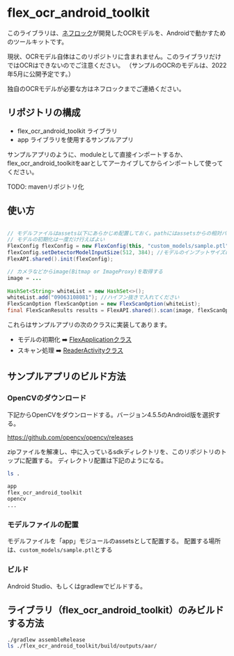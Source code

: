 # flex_ocr_android_toolkit

このライブラリは、[ネフロック](https://nefrock.com)が開発したOCRモデルを、Androidで動かすためのツールキットです。

現状、OCRモデル自体はこのリポジトリに含まれません。このライブラリだけではOCRはできないのでご注意ください。
（サンプルのOCRのモデルは、2022年5月に公開予定です。）

独自のOCRモデルが必要な方はネフロックまでご連絡ください。


## リポジトリの構成

- flex_ocr_android_toolkit ライブラリ
- app ライブラリを使用するサンプルアプリ

サンプルアプリのように、moduleとして直接インポートするか、
flex_ocr_android_toolkitをaarとしてアーカイブしてからインポートして使ってください。

TODO: mavenリポジトリ化

## 使い方

```Java

// モデルファイルはassets以下にあらかじめ配置しておく。pathにはassetsからの相対パスを指定する。
// モデルの初期化は一度だけ行えばよい
FlexConfig flexConfig = new FlexConfig(this, "custom_models/sample.ptl");
flexConfig.setDetectorModelInputSize(512, 384); //モデルのインプットサイズに合わせる
FlexAPI.shared().init(flexConfig);

// カメラなどからimage(Bitmap or ImageProxy)を取得する
image = ...        
        
HashSet<String> whiteList = new HashSet<>();
whiteList.add("09063108081"); //ハイフン抜きで入れてください
FlexScanOption flexScanOption = new FlexScanOption(whiteList);
final FlexScanResults results = FlexAPI.shared().scan(image, flexScanOption);
```

これらはサンプルアプリの次のクラスに実装してあります。

- モデルの初期化 :arrow_right: [FlexApplicationクラス](./app/src/main/java/com/nefrock/flex/app/FlexApplication.java)
- スキャン処理 :arrow_right: [ReaderActivityクラス](./app/src/main/java/com/nefrock/flex/app/ReaderActivity.java)

## サンプルアプリのビルド方法

### OpenCVのダウンロード

下記からOpenCVをダウンロードする。バージョン4.5.5のAndroid版を選択する。

https://github.com/opencv/opencv/releases

zipファイルを解凍し、中に入っているsdkディレクトリを、このリポジトリのトップに配置する。
ディレクトリ配置は下記のようになる。

```bash
ls .

app
flex_ocr_android_toolkit
opencv
...
```


### モデルファイルの配置

モデルファイルを「app」モジュールのassetsとして配置する。
配置する場所は、`custom_models/sample.ptl`とする

### ビルド
Android Studio、もしくはgradlewでビルドする。

## ライブラリ（flex_ocr_android_toolkit）のみビルドする方法

```bash
./gradlew assembleRelease
ls ./flex_ocr_android_toolkit/build/outputs/aar/
```
